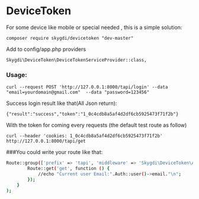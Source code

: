 # DeviceToken
For some device like mobile or special needed , this is a simple solution:

`composer require skygdi/devicetoken "dev-master"` 

Add to config/app.php providers

`Skygdi\DeviceToken\DeviceTokenServiceProvider::class,`


### Usage:

`curl --request POST 'http://127.0.0.1:8000/tapi/login' --data "email=yourdomain@gmail.com"  --data "password=123456"`

Success login result like that(All Json return):

`{"result":"success","token":"1_0c4cdb8a5af4d2df6cb5925473f71f2b"}`

With the token for coming every requests (the default test route as follow)

`curl --header 'cookies: 1_0c4cdb8a5af4d2df6cb5925473f71f2b' http://127.0.0.1:8000/tapi/get`

###You could write your route like that:

```sh
Route::group(['prefix' => 'tapi', 'middleware' => 'Skygdi\DeviceToken\ApiTokenCheck'], function () {
	    Route::get('get', function () {
		    //echo "Current user Email:".Auth::user()->email."\n";
		});
	}
);
```







